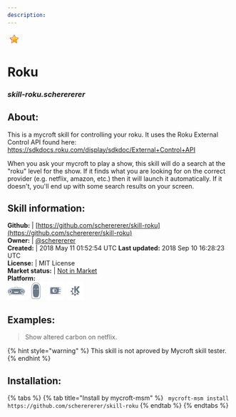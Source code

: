 ```yaml
---  
description:   
---  
```

![](../.gitbook/assets/star.png)  
# Roku  
### _skill-roku.scherererer_  
## About:  
This is a mycroft skill for controlling your roku. It uses the Roku External Control API found here: https://sdkdocs.roku.com/display/sdkdoc/External+Control+API

When you ask your mycroft to play a show, this skill will do a search at the "roku" level for the show. If it finds what you are looking for on the correct provider (e.g. netflix, amazon, etc.) then it will launch it automatically. If it doesn't, you'll end up with some search results on your screen.

## Skill information:  
**Github:** | [https://github.com/scherererer/skill-roku](https://github.com/scherererer/skill-roku)  
**Owner:** | [@scherererer](https://github.com/scherererer)  
**Created:** | 2018 May 11 01:52:54 UTC  **Last updated:** 2018 Sep 10 16:28:23 UTC  
**License:** | MIT License  
**Market status:** | [Not in Market](https://market.mycroft.ai/skill/)  
**Platform:**  
 ![](../.gitbook/assets/mark-1-icon.png)  ![](../.gitbook/assets/mark-2-icon.png)  ![](../.gitbook/assets/picroft-icon.png)  ![](../.gitbook/assets/kde.png)   
## Examples:  
> Show altered carbon on netflix.  
  
{% hint style="warning" %}
This skill is not aproved by Mycroft skill tester.
{% endhint %}
    
## Installation:  
{% tabs %}
{% tab title="Install by mycroft-msm" %}
``` mycroft-msm install https://github.com/scherererer/skill-roku```
{% endtab %}
  {% endtabs %}
  